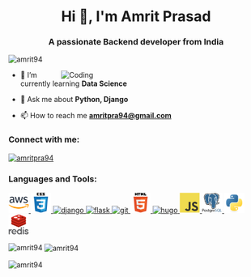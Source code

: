 <!-- ![Header Image](https://ik.imagekit.io/8fh0zzm0gxio/header-image.png) -->
<h1 align="center">Hi 👋, I'm Amrit Prasad</h1>
<h3 align="center">A passionate Backend developer from India</h3>


<p align="left"> <img src="https://komarev.com/ghpvc/?username=amrit94&label=Profile%20views&color=0e75b6&style=flat" alt="amrit94" /> </p>


<img align='right' alt='Coding' width='400' src='https://miro.medium.com/max/1360/0*7Q3yvSIv_t0ioJ-Z.gif'>

- 🌱 I’m currently learning **Data Science**

- 💬 Ask me about **Python, Django**

- 📫 How to reach me **amritpra94@gmail.com**

<h3 align="left">Connect with me:</h3>
<p align="left">
<a href="https://linkedin.com/in/amritpra94" target="blank"><img align="center" src="https://raw.githubusercontent.com/rahuldkjain/github-profile-readme-generator/master/src/images/icons/Social/linked-in-alt.svg" alt="amritpra94" height="30" width="40" /></a>
</p>

<h3 align="left">Languages and Tools:</h3>
<p align="left"> <a href="https://aws.amazon.com" target="_blank" rel="noreferrer"> <img src="https://raw.githubusercontent.com/devicons/devicon/master/icons/amazonwebservices/amazonwebservices-original-wordmark.svg" alt="aws" width="40" height="40"/> </a> <a href="https://www.w3schools.com/css/" target="_blank" rel="noreferrer"> <img src="https://raw.githubusercontent.com/devicons/devicon/master/icons/css3/css3-original-wordmark.svg" alt="css3" width="40" height="40"/> </a> <a href="https://www.djangoproject.com/" target="_blank" rel="noreferrer"> <img src="https://cdn.worldvectorlogo.com/logos/django.svg" alt="django" width="40" height="40"/> </a> <a href="https://flask.palletsprojects.com/" target="_blank" rel="noreferrer"> <img src="https://www.vectorlogo.zone/logos/pocoo_flask/pocoo_flask-icon.svg" alt="flask" width="40" height="40"/> </a> <a href="https://git-scm.com/" target="_blank" rel="noreferrer"> <img src="https://www.vectorlogo.zone/logos/git-scm/git-scm-icon.svg" alt="git" width="40" height="40"/> </a> <a href="https://www.w3.org/html/" target="_blank" rel="noreferrer"> <img src="https://raw.githubusercontent.com/devicons/devicon/master/icons/html5/html5-original-wordmark.svg" alt="html5" width="40" height="40"/> </a> <a href="https://gohugo.io/" target="_blank" rel="noreferrer"> <img src="https://api.iconify.design/logos-hugo.svg" alt="hugo" width="40" height="40"/> </a> <a href="https://developer.mozilla.org/en-US/docs/Web/JavaScript" target="_blank" rel="noreferrer"> <img src="https://raw.githubusercontent.com/devicons/devicon/master/icons/javascript/javascript-original.svg" alt="javascript" width="40" height="40"/> </a> <a href="https://www.postgresql.org" target="_blank" rel="noreferrer"> <img src="https://raw.githubusercontent.com/devicons/devicon/master/icons/postgresql/postgresql-original-wordmark.svg" alt="postgresql" width="40" height="40"/> </a> <a href="https://www.python.org" target="_blank" rel="noreferrer"> <img src="https://raw.githubusercontent.com/devicons/devicon/master/icons/python/python-original.svg" alt="python" width="40" height="40"/> </a> <a href="https://redis.io" target="_blank" rel="noreferrer"> <img src="https://raw.githubusercontent.com/devicons/devicon/master/icons/redis/redis-original-wordmark.svg" alt="redis" width="40" height="40"/> </a> </p>

<p><img align="left" src="https://github-readme-stats.vercel.app/api/top-langs?username=amrit94&&show_icons=true&locale=en&layout=compact" alt="amrit94" /></p>

<p>&nbsp;<img align="center" src="https://github-readme-stats.vercel.app/api?username=amrit94&count_private=true&show_icons=true&locale=en" alt="amrit94" /></p>

<p><img align="center" src="https://github-readme-streak-stats.herokuapp.com/?user=amrit94&" alt="amrit94" /></p>

